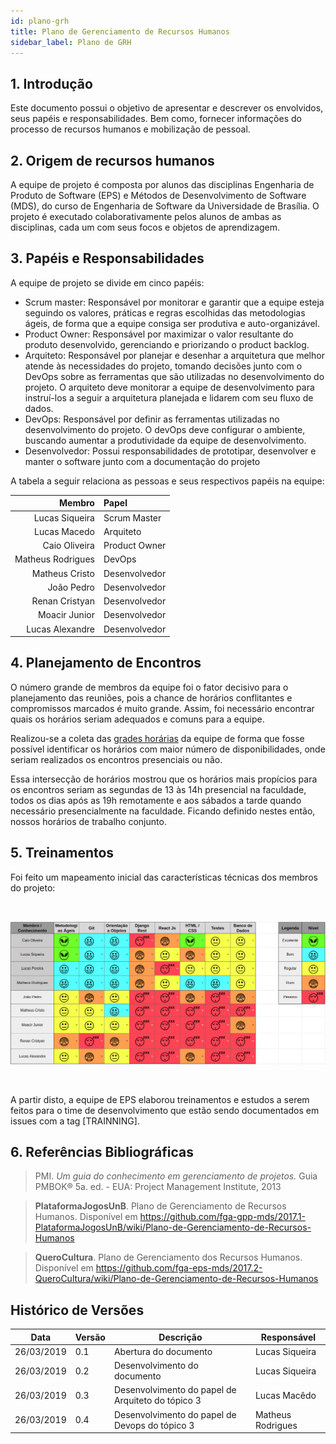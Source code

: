 ```yaml
---
id: plano-grh
title: Plano de Gerenciamento de Recursos Humanos
sidebar_label: Plano de GRH
---
```


## 1. Introdução
Este documento possui o objetivo de apresentar e descrever os envolvidos, seus papéis e responsabilidades. Bem como, fornecer informações do processo de recursos humanos e mobilização de pessoal.

## 2. Origem de recursos humanos
A equipe de projeto é composta por alunos das disciplinas Engenharia de Produto de Software (EPS) e Métodos de Desenvolvimento de Software (MDS), do curso de Engenharia de Software da Universidade de Brasília. O projeto é executado colaborativamente pelos alunos de ambas as disciplinas, cada um com seus focos e objetos de aprendizagem.

## 3. Papéis e Responsabilidades
A equipe de projeto se divide em cinco papéis:

* Scrum master: Responsável por monitorar e garantir que a equipe esteja seguindo os valores, práticas e regras escolhidas das metodologias ágeis, de forma que a equipe consiga ser produtiva e auto-organizável.
* Product Owner: Responsável por maximizar o valor resultante do produto desenvolvido, gerenciando e priorizando o product backlog.
* Arquiteto: Responsável por planejar e desenhar a arquitetura que melhor atende às necessidades do projeto, tomando decisões junto com o DevOps sobre as ferramentas que são utilizadas no desenvolvimento do projeto. O arquiteto deve monitorar a equipe de desenvolvimento para instruí-los a seguir a arquitetura planejada e lidarem com seu fluxo de dados.
* DevOps: Responsável por definir as ferramentas utilizadas no desenvolvimento do projeto. O devOps deve configurar o ambiente, buscando aumentar a produtividade da equipe de desenvolvimento. 
* Desenvolvedor: Possui responsabilidades de prototipar, desenvolver e manter o software junto com a documentação do projeto

A tabela a seguir relaciona as pessoas e seus respectivos papéis na equipe:

Membro|Papel
-----------------------:|:--------------------
Lucas Siqueira| Scrum Master
Lucas Macedo| Arquiteto
Caio Oliveira| Product Owner
Matheus Rodrigues| DevOps
Matheus Cristo| Desenvolvedor
João Pedro| Desenvolvedor
Renan Cristyan| Desenvolvedor
Moacir Junior| Desenvolvedor
Lucas Alexandre| Desenvolvedor

## 4. Planejamento de Encontros
O número grande de membros da equipe foi o fator decisivo para o planejamento das reuniões, pois a chance de horários conflitantes e compromissos marcados é muito grande. Assim, foi necessário encontrar quais os horários seriam adequados e comuns para a equipe.

Realizou-se a coleta das [grades horárias](https://docs.google.com/spreadsheets/d/1Wavk1fAJQwDcvFomMvTTJt4rybGHg_LclKfEK9qaEN8/edit?usp=sharing) da equipe de forma que fosse possível identificar os horários com maior número de disponibilidades, onde seriam realizados os encontros presenciais ou não. 

Essa intersecção de horários mostrou que os horários mais propícios para os encontros seriam as segundas de 13 às 14h presencial na faculdade, todos os dias após as 19h remotamente e aos sábados a tarde quando necessário presencialmente na faculdade. Ficando definido nestes então, nossos horários de trabalho conjunto.

## 5. Treinamentos
Foi feito um mapeamento inicial das características técnicas dos membros do projeto:

<br>

![Ilustração do Quadro de Conhecimentos](assets/quadro-conhecimento-0.png)

<br>

A partir disto, a equipe de EPS elaborou treinamentos e estudos a serem feitos para o time de desenvolvimento que estão sendo documentados em issues com a tag [TRAINNING].

## 6. Referências Bibliográficas
> PMI. *Um guia do conhecimento em gerenciamento de projetos.* Guia PMBOK® 5a. ed. - EUA: Project Management Institute, 2013

> **PlataformaJogosUnB**. Plano de Gerenciamento de Recursos Humanos. Disponível em https://github.com/fga-gpp-mds/2017.1-PlataformaJogosUnB/wiki/Plano-de-Gerenciamento-de-Recursos-Humanos

> **QueroCultura**. Plano de Gerenciamento dos Recursos Humanos. Disponível em https://github.com/fga-eps-mds/2017.2-QueroCultura/wiki/Plano-de-Gerenciamento-de-Recursos-Humanos

## Histórico de Versões
|Data|Versão|Descrição|Responsável|
|----|------|---------|-----------|
|26/03/2019| 0.1 | Abertura do documento| Lucas Siqueira
|26/03/2019| 0.2 | Desenvolvimento do documento| Lucas Siqueira
|26/03/2019| 0.3 | Desenvolvimento do papel de Arquiteto do tópico 3 | Lucas Macêdo
|26/03/2019| 0.4 | Desenvolvimento do papel de Devops do tópico 3 | Matheus Rodrigues






